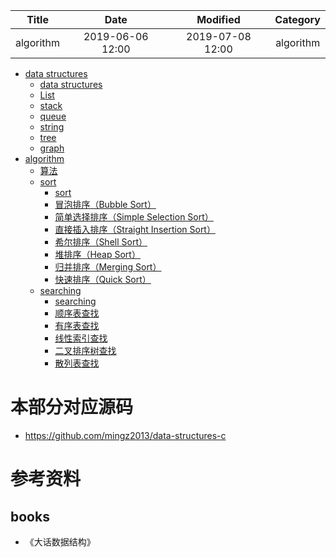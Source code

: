 | Title                | Date             | Modified         | Category          |
|:--------------------:|:----------------:|:----------------:|:-----------------:|
| algorithm            | 2019-06-06 12:00 | 2019-07-08 12:00 | algorithm         |



- [data structures](./data_structures/README.md)
    - [data structures](./data_structures/data_structures.md)
    - [List](./data_structures/list.md)
    - [stack](./data_structures/stack.md)
    - [queue](./data_structures/queue.md)
    - [string](./data_structures/string.md)
    - [tree](./data_structures/tree.md)
    - [graph](./data_structures/graph.md)
- [algorithm](./algorithm/README.md)
    - [算法](./algorithm/algorithm.md)
    - [sort](./algorithm/sort/README.md)
        - [sort](./algorithm/sort/sort.md)
        - [冒泡排序（Bubble Sort）](./algorithm/sort/bubble_sort.md)
        - [简单选择排序（Simple Selection Sort）](./algorithm/sort/select_sort.md)
        - [直接插入排序（Straight Insertion Sort）](./algorithm/sort/insert_sort.md)
        - [希尔排序（Shell Sort）](./algorithm/sort/shell_sort.md)
        - [堆排序（Heap Sort）](./algorithm/sort/heap_sort.md)
        - [归并排序（Merging Sort）](./algorithm/sort/merging_sort.md)
        - [快速排序（Quick Sort）](./algorithm/sort/quick_sort.md)
    - [searching](./algorithm/searching/README.md)
        - [searching](./algorithm/searching/searching.md)
        - [顺序表查找](./algorithm/searching/sequential_search.md)
        - [有序表查找](./algorithm/searching/sorted_search.md)
        - [线性索引查找](./algorithm/searching/index_search.md)
        - [二叉排序树查找](./algorithm/searching/binary_sort_tree_search.md)
        - [散列表查找](./algorithm/searching/hash_search.md)



# 本部分对应源码
- https://github.com/mingz2013/data-structures-c



# 参考资料
## books
- 《大话数据结构》